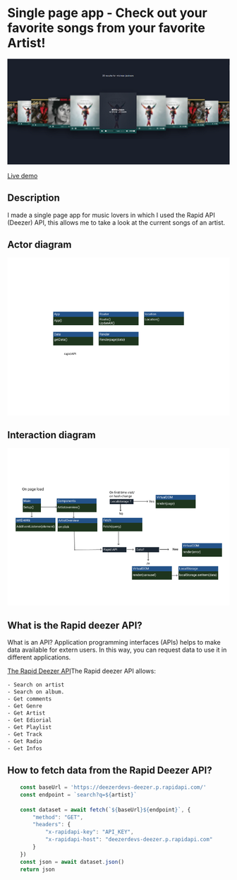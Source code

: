 # Single page app - Check out your favorite songs from your favorite Artist!

![image](https://raw.githubusercontent.com/RowinRuizendaal/web-app-from-scratch-2021/master/assets/documentation/teaser.png)


[Live demo](https://rowinruizendaal.github.io/web-app-from-scratch-2021/)


## Description

I made a single page app for music lovers in which I used the Rapid API (Deezer) API, this allows me to take a look at the current songs of an artist. 


## Actor diagram

![actor](https://raw.githubusercontent.com/RowinRuizendaal/web-app-from-scratch-2021/master/assets/documentation/Actor.png)

## Interaction diagram

![actor](https://raw.githubusercontent.com/RowinRuizendaal/web-app-from-scratch-2021/master/assets/documentation/Interaction.png)


## What is the Rapid deezer API?

What is an API? Application programming interfaces (APIs) helps to make data available for extern users. In this way, you can request data to use it in different applications.

[The Rapid Deezer API](https://rapidapi.com/deezerdevs/api/deezer-1)The Rapid deezer API allows:

    - Search on artist
    - Search on album.
    - Get comments
    - Get Genre
    - Get Artist
    - Get Ediorial
    - Get Playlist
    - Get Track
    - Get Radio
    - Get Infos

## How to fetch data from the Rapid Deezer API?

```js
    const baseUrl = 'https://deezerdevs-deezer.p.rapidapi.com/'
    const endpoint = `search?q=${artist}`

    const dataset = await fetch(`${baseUrl}${endpoint}`, {
        "method": "GET",
        "headers": {
            "x-rapidapi-key": "API_KEY",
            "x-rapidapi-host": "deezerdevs-deezer.p.rapidapi.com"
        }
    })
    const json = await dataset.json()
    return json


```